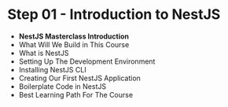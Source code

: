 # Step 01 - Introduction to NestJS

- **NestJS Masterclass Introduction**
- What Will We Build in This Course
- What is NestJS
- Setting Up The Development Environment
- Installing NestJS CLI
- Creating Our First NestJS Application
- Boilerplate Code in NestJS
- Best Learning Path For The Course
